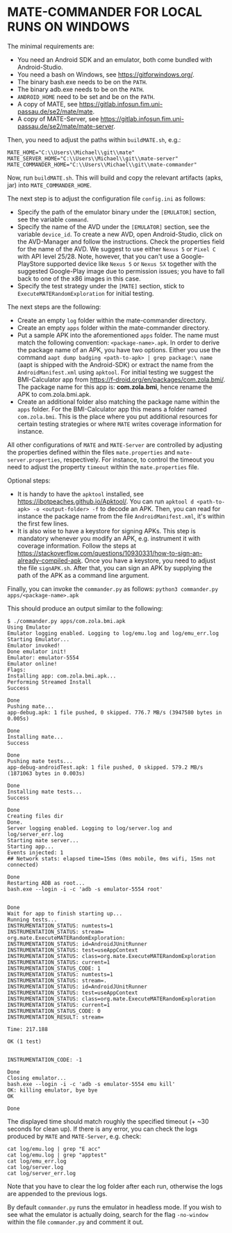 # MATE-COMMANDER FOR LOCAL RUNS ON WINDOWS

The minimal requirements are:

* You need an Android SDK and an emulator, both come bundled with Android-Studio.
* You need a bash on Windows, see https://gitforwindows.org/.
* The binary bash.exe needs to be on the `PATH`.
* The binary adb.exe needs to be on the `PATH`.
* `ANDROID_HOME` need to be set and be on the `PATH`.
* A copy of MATE, see https://gitlab.infosun.fim.uni-passau.de/se2/mate/mate.
* A copy of MATE-Server, see https://gitlab.infosun.fim.uni-passau.de/se2/mate/mate-server.

Then, you need to adjust the paths within `buildMATE.sh`, e.g.:

```
MATE_HOME="C:\\Users\\Michael\\git\\mate"
MATE_SERVER_HOME="C:\\Users\\Michael\\git\\mate-server"
MATE_COMMANDER_HOME="C:\\Users\\Michael\\git\\mate-commander"
```

Now, run `buildMATE.sh`. This will build and copy the relevant artifacts (apks, jar) into `MATE_COMMANDER_HOME`.

The next step is to adjust the configuration file `config.ini` as follows:

* Specify the path of the emulator binary under the `[EMULATOR]` section, see the variable `command`.
* Specify the name of the AVD under the `[EMULATOR]` section, see the variable `device_id`. To create a new
AVD, open Android-Studio, click on the AVD-Manager and follow the instructions. Check the properties field for
the name of the AVD. We suggest to use either `Nexus 5` or `Pixel C` with API level 25/28. Note, however,
that you can't use a Google-PlayStore supported device like `Nexus 5` or `Nexus 5X` together with the suggested
Google-Play image due to permission issues; you have to fall back to one of the x86 images in this case.
* Specify the test strategy under the `[MATE]` section, stick to `ExecuteMATERandomExploration` for initial testing.

The next steps are the following:

* Create an empty `log` folder within the mate-commander directory.
* Create an empty `apps` folder within the mate-commander directory.
* Put a sample APK into the aforementioned `apps` folder. The name must match the following convention:
`<package-name>.apk`. In order to derive the package name of an APK, you have two options. Either you use the
command `aapt dump badging <path-to-apk> | grep package:\ name` (aapt is shipped with the Android-SDK) or extract the 
name from the `AndroidManifest.xml` using `apktool`. For initial testing we suggest the BMI-Calculator app from
https://f-droid.org/en/packages/com.zola.bmi/. The package name for this app is: **com.zola.bmi**, hence rename the APK
to com.zola.bmi.apk.
* Create an additional folder also matching the package name within the `apps` folder. For the BMI-Calculator app
this means a folder named `com.zola.bmi`. This is the place where you put additional resources for certain testing
strategies or where `MATE` writes coverage information for instance.

All other configurations of `MATE` and `MATE-Server` are controlled by adjusting the properties defined within
the files `mate.properties` and `mate-server.properties`, respectively. For instance, to control the timeout
you need to adjust the property `timeout` within the `mate.properties` file.

Optional steps:

* It is handy to have the `apktool` installed, see https://ibotpeaches.github.io/Apktool/. You can run
`apktool d <path-to-apk> -o <output-folder> -f` to decode an APK. Then, you can read for instance the package
name from the file `AndroidManifest.xml`, it's within the first few lines.
* It is also wise to have a keystore for signing APKs. This step is mandatory whenever you modify an APK,
e.g. instrument it with coverage information. Follow the steps at https://stackoverflow.com/questions/10930331/how-to-sign-an-already-compiled-apk.
Once you have a keystore, you need to adjust the file `signAPK.sh`. After that, you can sign an APK by supplying
the path of the APK as a command line argument.

Finally, you can invoke the `commander.py` as follows:
`python3 commander.py apps/<package-name>.apk`

This should produce an output similar to the following:

```
$ ./commander.py apps/com.zola.bmi.apk
Using Emulator
Emulator logging enabled. Logging to log/emu.log and log/emu_err.log
Starting Emulator...
Emulator invoked!
Done emulator init!
Emulator: emulator-5554
Emulator online!
Flags:
Installing app: com.zola.bmi.apk...
Performing Streamed Install
Success

Done
Pushing mate...
app-debug.apk: 1 file pushed, 0 skipped. 776.7 MB/s (3947580 bytes in 0.005s)

Done
Installing mate...
Success

Done
Pushing mate tests...
app-debug-androidTest.apk: 1 file pushed, 0 skipped. 579.2 MB/s (1871063 bytes in 0.003s)

Done
Installing mate tests...
Success

Done
Creating files dir
Done.
Server logging enabled. Logging to log/server.log and log/server_err.log
Starting mate server...
Starting app...
Events injected: 1
## Network stats: elapsed time=15ms (0ms mobile, 0ms wifi, 15ms not connected)

Done
Restarting ADB as root...
bash.exe --login -i -c 'adb -s emulator-5554 root'


Done
Wait for app to finish starting up...
Running tests...
INSTRUMENTATION_STATUS: numtests=1
INSTRUMENTATION_STATUS: stream=
org.mate.ExecuteMATERandomExploration:
INSTRUMENTATION_STATUS: id=AndroidJUnitRunner
INSTRUMENTATION_STATUS: test=useAppContext
INSTRUMENTATION_STATUS: class=org.mate.ExecuteMATERandomExploration
INSTRUMENTATION_STATUS: current=1
INSTRUMENTATION_STATUS_CODE: 1
INSTRUMENTATION_STATUS: numtests=1
INSTRUMENTATION_STATUS: stream=.
INSTRUMENTATION_STATUS: id=AndroidJUnitRunner
INSTRUMENTATION_STATUS: test=useAppContext
INSTRUMENTATION_STATUS: class=org.mate.ExecuteMATERandomExploration
INSTRUMENTATION_STATUS: current=1
INSTRUMENTATION_STATUS_CODE: 0
INSTRUMENTATION_RESULT: stream=

Time: 217.188

OK (1 test)


INSTRUMENTATION_CODE: -1

Done
Closing emulator...
bash.exe --login -i -c 'adb -s emulator-5554 emu kill'
OK: killing emulator, bye bye
OK

Done
```

The displayed time should match roughly the specified timeout (+ ~30 seconds for clean up).
If there is any error, you can check the logs produced by `MATE` and `MATE-Server`, e.g. check:

```
cat log/emu.log | grep "E acc"
cat log/emu.log | grep "apptest"
cat log/emu_err.log
cat log/server.log
cat log/server_err.log
```

Note that you have to clear the log folder after each run, otherwise the logs are appended
to the previous logs.

By default `commander.py` runs the emulator in headless mode. If you wish to see what
the emulator is actually doing, search for the flag `-no-window` within the file `commander.py`
and comment it out.


